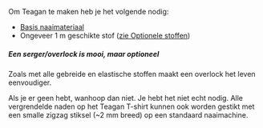 Om Teagan te maken heb je het volgende nodig:

*   [Basis naaimateriaal](/docs/sewing/basic-sewing-supplies)
*   Ongeveer 1 m geschikte stof ([zie Optionele stoffen](/docs/patterns/teagan/fabric))

<!--- This link isn't a thing yet, but it follows the site nomenclature, so it should work when everything's up? --->

<Note>

##### Een serger/overlock is mooi, maar optioneel
<p>Zoals met alle gebreide en elastische stoffen maakt een overlock het leven eenvoudiger.</p>
<p>Als je er geen hebt, wanhoop dan niet. Je hebt het niet echt nodig. Alle vergrendelde naden op het Teagan T-shirt kunnen ook worden gestikt met een smalle zigzag stiksel (~2 mm breed) op een standaard naaimachine.</p>

</Note>
